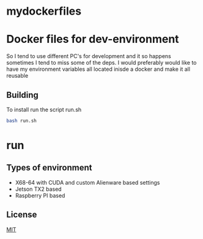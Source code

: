 # mydockerfiles

# Docker files for dev-environment

So I tend to use different PC's for development and it so happens sometimes I tend to miss some of the deps.
I would preferably would like to have my environment variables all located inisde a docker and make it all reusable 

## Building

To install run the script run.sh

```bash
bash run.sh
```
# run 



## Types of environment

- X68-64 with CUDA and custom Alienware based settings
- Jetson TX2 based
- Raspberry PI based



## License
[MIT](https://choosealicense.com/licenses/mit/)
